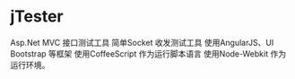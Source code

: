 jTester
=======

Asp.Net MVC 接口测试工具
简单Socket 收发测试工具
使用AngularJS、UI Bootstrap 等框架
使用CoffeeScript 作为运行脚本语言
使用Node-Webkit 作为运行环境。

